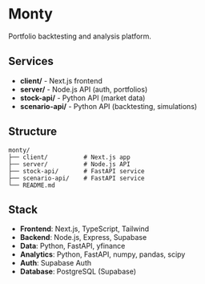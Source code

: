 # Monty

Portfolio backtesting and analysis platform.

## Services

- **client/** - Next.js frontend
- **server/** - Node.js API (auth, portfolios)
- **stock-api/** - Python API (market data)
- **scenario-api/** - Python API (backtesting, simulations)

## Structure

```
monty/
├── client/          # Next.js app
├── server/          # Node.js API
├── stock-api/       # FastAPI service
├── scenario-api/    # FastAPI service
└── README.md
```

## Stack

- **Frontend**: Next.js, TypeScript, Tailwind
- **Backend**: Node.js, Express, Supabase
- **Data**: Python, FastAPI, yfinance
- **Analytics**: Python, FastAPI, numpy, pandas, scipy
- **Auth**: Supabase Auth
- **Database**: PostgreSQL (Supabase)

